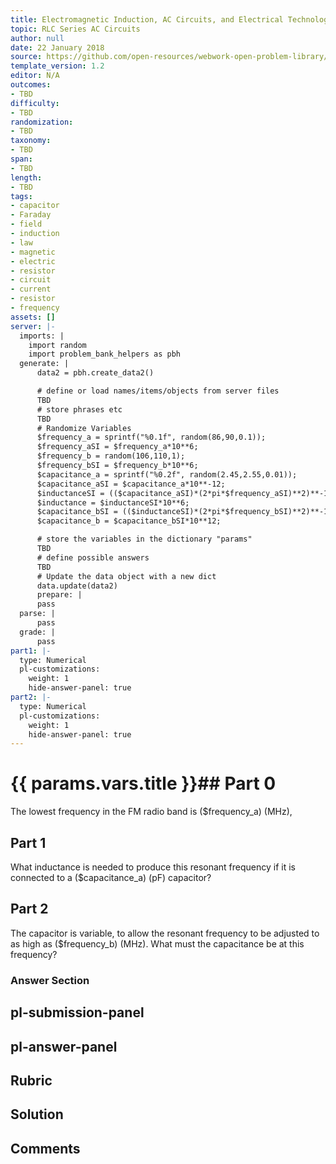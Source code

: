 ```yaml
---
title: Electromagnetic Induction, AC Circuits, and Electrical Technologies
topic: RLC Series AC Circuits
author: null
date: 22 January 2018
source: https://github.com/open-resources/webwork-open-problem-library/tree/master/Contrib/BrockPhysics/College_Physics_Urone/23.Electromagnetic_Induction_AC_Circuits_and_Electrical_Technologies/23-12.RLC_Series_AC_Circuits/NU_U17_23_12_009.pg
template_version: 1.2
editor: N/A
outcomes:
- TBD
difficulty:
- TBD
randomization:
- TBD
taxonomy:
- TBD
span:
- TBD
length:
- TBD
tags:
- capacitor
- Faraday
- field
- induction
- law
- magnetic
- electric
- resistor
- circuit
- current
- resistor
- frequency
assets: []
server: |-
  imports: |
    import random
    import problem_bank_helpers as pbh
  generate: |
      data2 = pbh.create_data2()

      # define or load names/items/objects from server files
      TBD
      # store phrases etc
      TBD
      # Randomize Variables
      $frequency_a = sprintf("%0.1f", random(86,90,0.1));
      $frequency_aSI = $frequency_a*10**6;
      $frequency_b = random(106,110,1);
      $frequency_bSI = $frequency_b*10**6;
      $capacitance_a = sprintf("%0.2f", random(2.45,2.55,0.01));
      $capacitance_aSI = $capacitance_a*10**-12;
      $inductanceSI = (($capacitance_aSI)*(2*pi*$frequency_aSI)**2)**-1;
      $inductance = $inductanceSI*10**6;
      $capacitance_bSI = (($inductanceSI)*(2*pi*$frequency_bSI)**2)**-1;
      $capacitance_b = $capacitance_bSI*10**12;

      # store the variables in the dictionary "params"
      TBD
      # define possible answers
      TBD
      # Update the data object with a new dict
      data.update(data2)
      prepare: |
      pass
  parse: |
      pass
  grade: |
      pass
part1: |-
  type: Numerical
  pl-customizations:
    weight: 1
    hide-answer-panel: true
part2: |-
  type: Numerical
  pl-customizations:
    weight: 1
    hide-answer-panel: true
---
```


# {{ params.vars.title }}## Part 0 
The lowest frequency in the FM radio band is ($frequency_a) (MHz), 
## Part 1 
What inductance is needed to produce this resonant frequency if it is connected to a ($capacitance_a) (pF) capacitor? 
## Part 2 
The capacitor is variable, to allow the resonant frequency to be adjusted to as high as ($frequency_b) (MHz). What must the capacitance be at this frequency? 


### Answer Section 


## pl-submission-panel 


## pl-answer-panel 


## Rubric 


## Solution 


## Comments 


